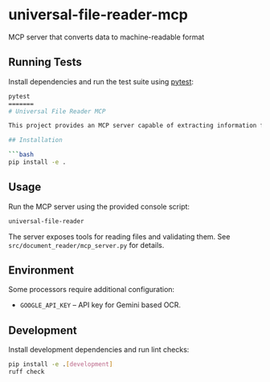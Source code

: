 # universal-file-reader-mcp
MCP server that converts data to machine-readable format

## Running Tests

Install dependencies and run the test suite using [pytest](https://pytest.org):

```bash
pytest
=======
# Universal File Reader MCP

This project provides an MCP server capable of extracting information from PDF, CSV and image files. The server automatically selects the best processor for each file and can fall back to OCR when needed.

## Installation

```bash
pip install -e .
```

## Usage

Run the MCP server using the provided console script:

```bash
universal-file-reader
```

The server exposes tools for reading files and validating them. See `src/document_reader/mcp_server.py` for details.

## Environment

Some processors require additional configuration:

- `GOOGLE_API_KEY` – API key for Gemini based OCR.

## Development

Install development dependencies and run lint checks:

```bash
pip install -e .[development]
ruff check
```
